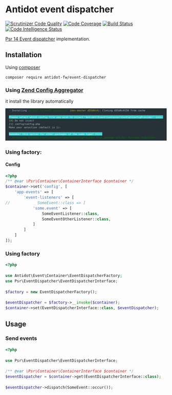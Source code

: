 # Antidot event dispatcher

[![Scrutinizer Code Quality](https://scrutinizer-ci.com/g/kpicaza/antidot-event-dispatcher/badges/quality-score.png?b=master)](https://scrutinizer-ci.com/g/kpicaza/antidot-event-dispatcher/?branch=master)
[![Code Coverage](https://scrutinizer-ci.com/g/kpicaza/antidot-event-dispatcher/badges/coverage.png?b=master)](https://scrutinizer-ci.com/g/kpicaza/antidot-event-dispatcher/?branch=master)
[![Build Status](https://scrutinizer-ci.com/g/kpicaza/antidot-event-dispatcher/badges/build.png?b=master)](https://scrutinizer-ci.com/g/kpicaza/antidot-event-dispatcher/build-status/master)
[![Code Intelligence Status](https://scrutinizer-ci.com/g/kpicaza/antidot-event-dispatcher/badges/code-intelligence.svg?b=master)](https://scrutinizer-ci.com/code-intelligence)

[Psr 14 Event dispatcher](https://github.com/php-fig/event-dispatcher) implementation.

## Installation

Using [composer](https://getcomposer.org/download/)

````
composer require antidot-fw/event-dispatcher
````

### Using [Zend Config Aggregator](https://framework.zend.com/blog/2017-04-20-config-aggregator.html)
it install the library automatically

![install](./docs/install.jpg)

### Using factory:

#### Config

````php
<?php
/** @var \Psr\Container\ContainerInterface $container */
$container->set('config', [
    'app-events' => [
        'event-listeners' => [
//            SomeEvent::class => [
            'some.event' => [
                SomeEventListener::class,
                SomeEventOtherListener::class,
            ]
        ]
    ]
]);
````
### Using factory

````php
<?php

use Antidot\Event\Container\EventDispatcherFactory;
use Psr\EventDispatcher\EventDispatcherInterface;

$factory = new EventDispatcherFactory();

$eventDispatcher = $factory->__invoke($container);
$container->set(EventDispatcherInterface::class, $eventDispatcher);
````

## Usage

### Send events

````php
<?php

use Psr\EventDispatcher\EventDispatcherInterface;

/** @var \Psr\Container\ContainerInterface $container */
$eventDispatcher = $container->get(EventDispatcherInterface::class);

$eventDispatcher->dispatch(SomeEvent::occur());

````
